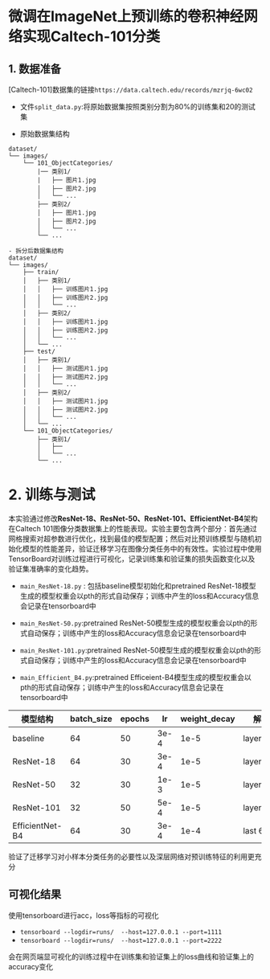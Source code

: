 # 微调在ImageNet上预训练的卷积神经网络实现Caltech-101分类

## **1.** 数据准备

[Caltech-101]数据集的链接`https://data.caltech.edu/records/mzrjq-6wc02`
- 文件`split_data.py`:将原始数据集按照类别分割为80%的训练集和20的测试集

- 原始数据集结构 
```
dataset/
└── images/
    └── 101_ObjectCategories/
        |── 类别1/
        |   ├── 图片1.jpg
        │   ├── 图片2.jpg
        │   └── ...
        ├── 类别2/
        │   ├── 图片1.jpg
        │   ├── 图片2.jpg
        │   └── ...
        └── ...

- 拆分后数据集结构
dataset/
└── images/
    ├── train/
    │   ├── 类别1/
    │   │   ├── 训练图片1.jpg
    │   │   ├── 训练图片2.jpg
    │   │   └── ...
    │   ├── 类别2/
    │   │   ├── 训练图片1.jpg
    │   │   ├── 训练图片2.jpg
    │   │   └── ...
    │   └── ...
    ├── test/
    │   ├── 类别1/
    │   │   ├── 测试图片1.jpg
    │   │   ├── 测试图片2.jpg
    │   │   └── ...
    │   ├── 类别2/
    │   │   ├── 测试图片1.jpg
    │   │   ├── 测试图片2.jpg
    │   │   └── ...
    │   └── ...
    └── 101_ObjectCategories/
        ├── 类别1/
        │   ├──
        │   └── ...
        └── ...
```
# **2.** 训练与测试

本实验通过修改**ResNet-18、ResNet-50、ResNet-101、EfficientNet-B4**架构在Caltech 101图像分类数据集上的性能表现。实验主要包含两个部分：首先通过网格搜索对超参数进行优化，找到最佳的模型配置；然后对比预训练模型与随机初始化模型的性能差异，验证迁移学习在图像分类任务中的有效性。实验过程中使用 TensorBoard对训练过程进行可视化，记录训练集和验证集的损失函数变化以及验证集准确率的变化趋势。

- `main_ResNet-18.py` : 包括baseline模型初始化和pretrained ResNet-18模型生成的模型权重会以pth的形式自动保存；训练中产生的loss和Accuracy信息会记录在tensorboard中

- `main_ResNet-50.py`:pretrained ResNet-50模型生成的模型权重会以pth的形式自动保存；训练中产生的loss和Accuracy信息会记录在tensorboard中

- `main_ResNet-101.py`:pretrained ResNet-50模型生成的模型权重会以pth的形式自动保存；训练中产生的loss和Accuracy信息会记录在tensorboard中

- `main_Efficient_B4.py`:pretrained Efficeient-B4模型生成的模型权重会以pth的形式自动保存；训练中产生的loss和Accuracy信息会记录在tensorboard中

| 模型结构       | batch_size | epochs | lr    | weight_decay | 解冻策略         | Top@1  |
|----------------|------------|--------|-------|--------------|------------------|--------|
| baseline       | 64         | 50     | 3e-4  | 1e-5         | layer3+layer4    | 69.44  |
| ResNet-18      | 64         | 30     | 3e-4  | 1e-5         | layer4           | 91.81  |
| ResNet-50      | 32         | 30     | 1e-3  | 1e-5         | layer4           | 93.56  |
| ResNet-101     | 32         | 50     | 5e-4  | 1e-5         | layer3           | 94.18  |
| EfficientNet-B4| 64         | 30     | 3e-4  | 1e-4         | last 6 layers    | 97.57  |

验证了迁移学习对小样本分类任务的必要性以及深层网络对预训练特征的利用更充分

## 可视化结果
使用tensorboard进行acc，loss等指标的可视化
- `tensorboard --logdir=runs/  --host=127.0.0.1 --port=1111`
- `tensorboard --logdir=runs/  --host=127.0.0.1 --port=2222`

会在网页端显可视化的训练过程中在训练集和验证集上的loss曲线和验证集上的accuracy变化